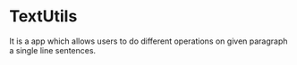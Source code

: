 # TextUtils
It is a app which allows users to do different operations on given paragraph a single line sentences.

